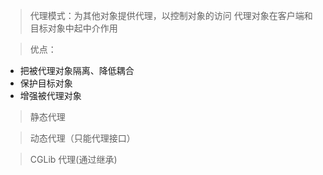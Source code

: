 > 代理模式：为其他对象提供代理，以控制对象的访问
> 代理对象在客户端和目标对象中起中介作用

> 优点：
- 把被代理对象隔离、降低耦合
- 保护目标对象
- 增强被代理对象

> 静态代理

> 动态代理（只能代理接口）

> CGLib 代理(通过继承)